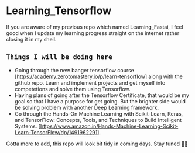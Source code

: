 # Learning_Tensorflow

If you are aware of my previous repo which named Learning_Fastai, I feel good when I update my learning progress straight on the internet rather closing it in my shell. 

## ``` Things I will be doing here ``` 
* Going through the new banger tensorflow course [https://academy.zerotomastery.io/p/learn-tensorflow] along with the github repo. Learn and implement projects and get myself into competetions and solve them using Tensorflow. 
* Having plans of going after the Tensorflow Certificate, that would be my goal so that I have a purpose for get going. But the brighter side would be solving problem with another Deep Learning framework. 
* Go through the Hands-On Machine Learning with Scikit-Learn, Keras, and TensorFlow: Concepts, Tools, and Techniques to Build Intelligent Systems. [https://www.amazon.in/Hands-Machine-Learning-Scikit-Learn-TensorFlow/dp/1491962291]. 

Gotta more to add, this repo will look bit tidy in coming days. Stay tuned 🙌🏽
